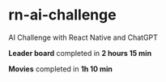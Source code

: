 # rn-ai-challenge

AI Challenge with React Native and ChatGPT

**Leader board** completed in **2 hours 15 min**

**Movies** completed in **1h 10 min**
